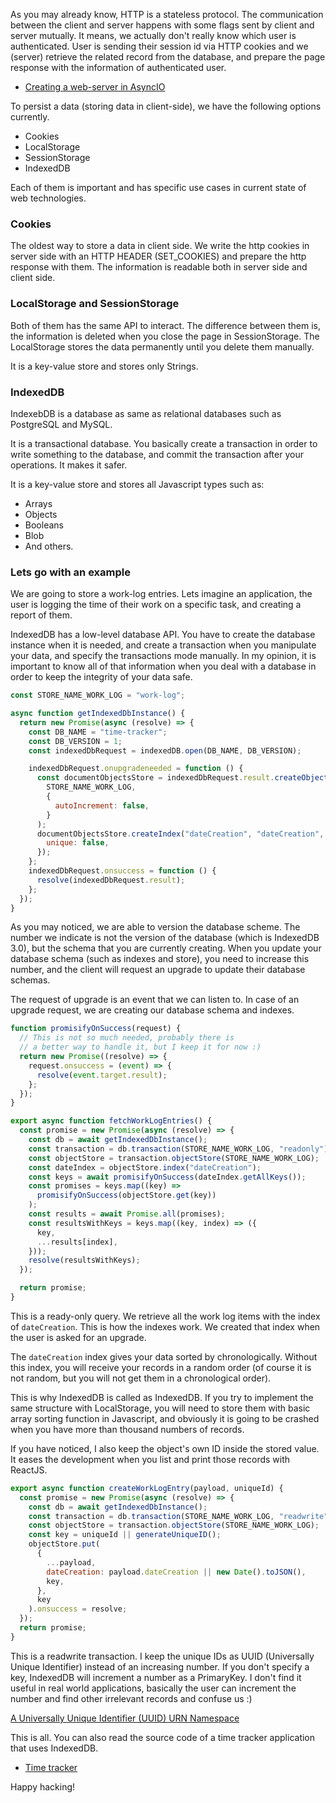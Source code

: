 As you may already know, HTTP is a stateless protocol. The communication
between the client and server happens with some flags sent by client and server mutually.
It means, we actually don't really know which user is authenticated. User
is sending their session id via HTTP cookies and we (server) retrieve the related record
from the database, and prepare the page response with the information of
authenticated user.

- <a href="creating-a-web-server-in-asyncio.html">Creating a web-server in AsyncIO</a>

To persist a data (storing data in client-side), we have the following options currently.

- Cookies
- LocalStorage
- SessionStorage
- IndexedDB

Each of them is important and has specific use cases in current state of web technologies.

### Cookies

The oldest way to store a data in client side. We write the http cookies in server side
with an HTTP HEADER (SET_COOKIES) and prepare the http response with them. The information is
readable both in server side and client side.

### LocalStorage and SessionStorage

Both of them has the same API to interact. The difference between them is, the information
is deleted when you close the page in SessionStorage. The LocalStorage stores the data
permanently until you delete them manually.

It is a key-value store and stores only Strings.

### IndexedDB

IndexebDB is a database as same as relational databases such as PostgreSQL and MySQL.

It is a transactional database. You basically create a transaction in order to
write something to the database, and commit the transaction after your operations.
It makes it safer.

It is a key-value store and stores all Javascript types such as:

- Arrays
- Objects
- Booleans
- Blob
- And others.

### Lets go with an example

We are going to store a work-log entries. Lets imagine an application, the user is logging
the time of their work on a specific task, and creating a report
of them.

IndexedDB has a low-level database API. You have to create the database
instance when it is needed, and create a transaction when you manipulate your data,
and specify the transactions mode manually. In my opinion, it is important to
know all of that information when you deal with a database in order to keep
the integrity of your data safe.

```javascript
const STORE_NAME_WORK_LOG = "work-log";

async function getIndexedDbInstance() {
  return new Promise(async (resolve) => {
    const DB_NAME = "time-tracker";
    const DB_VERSION = 1;
    const indexedDbRequest = indexedDB.open(DB_NAME, DB_VERSION);

    indexedDbRequest.onupgradeneeded = function () {
      const documentObjectsStore = indexedDbRequest.result.createObjectStore(
        STORE_NAME_WORK_LOG,
        {
          autoIncrement: false,
        }
      );
      documentObjectsStore.createIndex("dateCreation", "dateCreation", {
        unique: false,
      });
    };
    indexedDbRequest.onsuccess = function () {
      resolve(indexedDbRequest.result);
    };
  });
}
```

As you may noticed, we are able to version the database scheme. The number we indicate
is not the version of the database (which is IndexedDB 3.0), but the schema that
you are currently creating. When you update your database schema (such as indexes and
store), you need to increase this number, and the client will request an upgrade
to update their database schemas.

The request of upgrade is an event that we can listen to. In case of an upgrade
request, we are creating our database schema and indexes.

```javascript
function promisifyOnSuccess(request) {
  // This is not so much needed, probably there is
  // a better way to handle it, but I keep it for now :)
  return new Promise((resolve) => {
    request.onsuccess = (event) => {
      resolve(event.target.result);
    };
  });
}

export async function fetchWorkLogEntries() {
  const promise = new Promise(async (resolve) => {
    const db = await getIndexedDbInstance();
    const transaction = db.transaction(STORE_NAME_WORK_LOG, "readonly");
    const objectStore = transaction.objectStore(STORE_NAME_WORK_LOG);
    const dateIndex = objectStore.index("dateCreation");
    const keys = await promisifyOnSuccess(dateIndex.getAllKeys());
    const promises = keys.map((key) =>
      promisifyOnSuccess(objectStore.get(key))
    );
    const results = await Promise.all(promises);
    const resultsWithKeys = keys.map((key, index) => ({
      key,
      ...results[index],
    }));
    resolve(resultsWithKeys);
  });

  return promise;
}
```

This is a ready-only query. We retrieve all the work log items with the index of
`dateCreation`. This is how the indexes work. We created that index when the user
is asked for an upgrade.

The `dateCreation` index gives your data sorted by chronologically. Without
this index, you will receive your records in a random order (of course it is not random,
but you will not get them in a chronological order).

This is why IndexedDB is called as IndexedDB. If you try to implement the same
structure with LocalStorage, you will need to store them with basic array sorting
function in Javascript, and obviously it is going to be crashed when you have
more than thousand numbers of records.

If you have noticed, I also keep the object's own ID inside the stored value. It
eases the development when you list and print those records with ReactJS.

```javascript
export async function createWorkLogEntry(payload, uniqueId) {
  const promise = new Promise(async (resolve) => {
    const db = await getIndexedDbInstance();
    const transaction = db.transaction(STORE_NAME_WORK_LOG, "readwrite");
    const objectStore = transaction.objectStore(STORE_NAME_WORK_LOG);
    const key = uniqueId || generateUniqueID();
    objectStore.put(
      {
        ...payload,
        dateCreation: payload.dateCreation || new Date().toJSON(),
        key,
      },
      key
    ).onsuccess = resolve;
  });
  return promise;
}
```

This is a readwrite transaction. I keep the unique IDs as UUID (Universally Unique Identifier)
instead of an increasing number. If you don't specify a key, IndexedDB will increment
a number as a PrimaryKey. I don't find it useful in real world applications, basically
the user can increment the number and find other irrelevant records and confuse us :)

<a href="https://datatracker.ietf.org/doc/html/rfc4122">A Universally Unique Identifier (UUID) URN Namespace</a>

This is all. You can also read the source code
of a time tracker application that uses IndexedDB.

- <a href="https://fatih-erikli.github.io/time-tracker">Time tracker</a>

Happy hacking!
